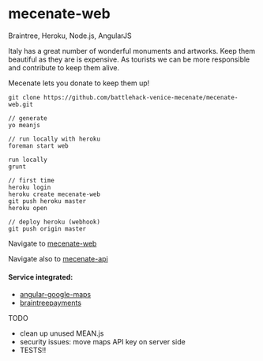 # mecenate-web

Braintree, Heroku, Node.js, AngularJS

Italy has a great number of wonderful monuments and artworks. Keep them beautiful as they are is expensive. As tourists we can be more responsible and contribute to keep them alive.

Mecenate lets you donate to keep them up!

```
git clone https://github.com/battlehack-venice-mecenate/mecenate-web.git

// generate
yo meanjs

// run locally with heroku
foreman start web

run locally
grunt

// first time
heroku login
heroku create mecenate-web
git push heroku master
heroku open

// deploy heroku (webhook)
git push origin master
```

Navigate to [mecenate-web](https://mecenate-web.herokuapp.com/)

Navigate also to [mecenate-api](https://mecenate-api.herokuapp.com/)

#### Service integrated:
* [angular-google-maps](http://angular-ui.github.io/angular-google-maps)
* [braintreepayments](https://www.braintreepayments.com/docs/javascript)

TODO
* clean up unused MEAN.js
* security issues: move maps API key on server side
* TESTS!!
